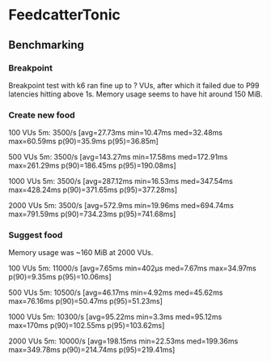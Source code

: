 # FeedcatterTonic

## Benchmarking

### Breakpoint
Breakpoint test with k6 ran fine up to ? VUs, after which it failed due to P99 latencies hitting above 1s.
Memory usage seems to have hit around 150 MiB.


### Create new food
100 VUs 5m: 3500/s [avg=27.73ms min=10.47ms med=32.48ms max=60.59ms p(90)=35.9ms  p(95)=36.85m]

500 VUs 5m: 3500/s [avg=143.27ms min=17.58ms med=172.91ms max=261.29ms p(90)=186.45ms p(95)=190.08ms]

1000 VUs 5m: 3500/s [avg=287.12ms min=16.53ms med=347.54ms max=428.24ms p(90)=371.65ms p(95)=377.28ms]

2000 VUs 5m: 3500/s [avg=572.9ms min=19.96ms  med=694.74ms max=791.59ms p(90)=734.23ms p(95)=741.68ms]

### Suggest food
Memory usage was ~160 MiB at 2000 VUs.

100 VUs 5m: 11000/s [avg=7.65ms min=402µs   med=7.67ms max=34.97ms p(90)=9.35ms  p(95)=10.06ms]

500 VUs 5m: 10500/s [avg=46.17ms min=4.92ms  med=45.62ms max=76.16ms p(90)=50.47ms p(95)=51.23ms]

1000 VUs 5m: 10300/s [avg=95.22ms min=3.3ms   med=95.12ms max=170ms p(90)=102.55ms p(95)=103.62ms]

2000 VUs 5m: 10000/s [avg=198.15ms min=22.53ms med=199.36ms max=349.78ms p(90)=214.74ms p(95)=219.41ms]
